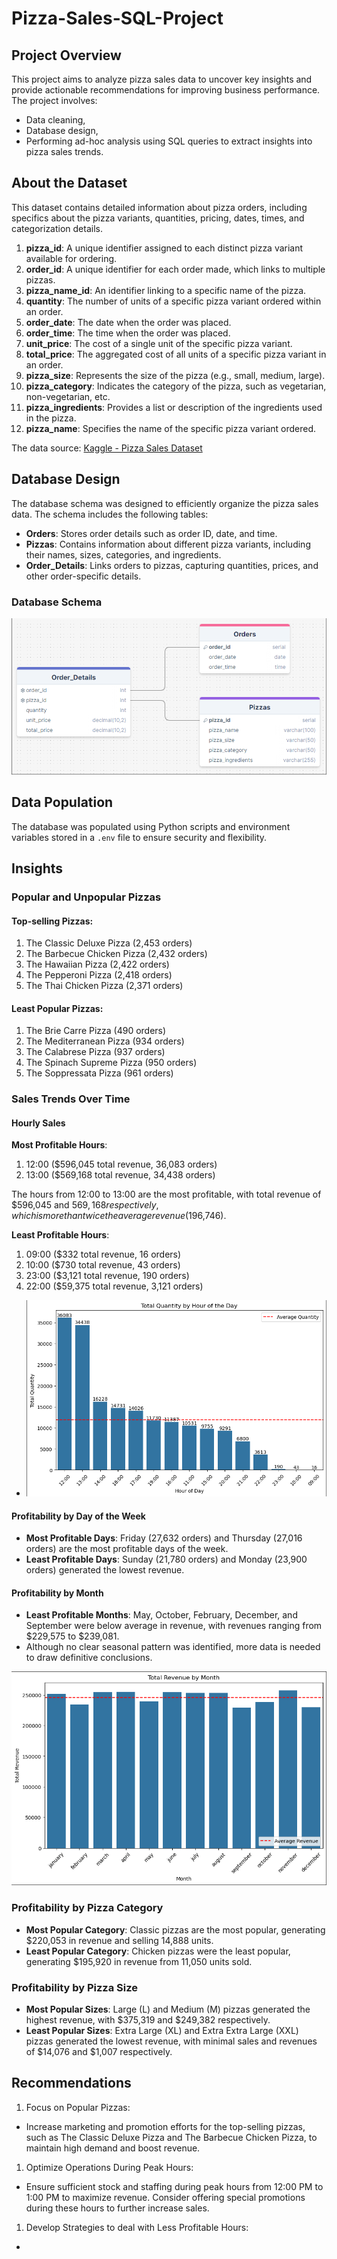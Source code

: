 # Pizza-Sales-SQL-Project



## Project Overview
This project aims to analyze pizza sales data to uncover key insights and provide actionable recommendations for improving business performance. The project involves: 
- Data cleaning,
- Database design,
- Performing ad-hoc analysis using SQL queries to extract insights into pizza sales trends.



## About the Dataset
This dataset contains detailed information about pizza orders, including specifics about the pizza variants, quantities, pricing, dates, times, and categorization details.

1. **pizza_id**: A unique identifier assigned to each distinct pizza variant available for ordering.
2. **order_id**: A unique identifier for each order made, which links to multiple pizzas.
3. **pizza_name_id**: An identifier linking to a specific name of the pizza.
4. **quantity**: The number of units of a specific pizza variant ordered within an order.
5. **order_date**: The date when the order was placed.
6. **order_time**: The time when the order was placed.
7. **unit_price**: The cost of a single unit of the specific pizza variant.
8. **total_price**: The aggregated cost of all units of a specific pizza variant in an order.
9. **pizza_size**: Represents the size of the pizza (e.g., small, medium, large).
10. **pizza_category**: Indicates the category of the pizza, such as vegetarian, non-vegetarian, etc.
11. **pizza_ingredients**: Provides a list or description of the ingredients used in the pizza.
12. **pizza_name**: Specifies the name of the specific pizza variant ordered.

The data source: [Kaggle - Pizza Sales Dataset](https://www.kaggle.com/datasets/nextmillionaire/pizza-sales-dataset)



## Database Design
The database schema was designed to efficiently organize the pizza sales data. The schema includes the following tables:

- **Orders**: Stores order details such as order ID, date, and time.
- **Pizzas**: Contains information about different pizza variants, including their names, sizes, categories, and ingredients.
- **Order_Details**: Links orders to pizzas, capturing quantities, prices, and other order-specific details.


### Database Schema
![Database schema](images/database_schema.png)



## Data Population
The database was populated using Python scripts and environment variables stored in a `.env` file to ensure security and flexibility.



## Insights


### Popular and Unpopular Pizzas

#### Top-selling Pizzas:
1. The Classic Deluxe Pizza (2,453 orders)
2. The Barbecue Chicken Pizza (2,432 orders)
3. The Hawaiian Pizza (2,422 orders)
4. The Pepperoni Pizza (2,418 orders)
5. The Thai Chicken Pizza (2,371 orders)

#### Least Popular Pizzas:
1. The Brie Carre Pizza (490 orders)
2. The Mediterranean Pizza (934 orders)
3. The Calabrese Pizza (937 orders)
4. The Spinach Supreme Pizza (950 orders)
5. The Soppressata Pizza (961 orders)


### Sales Trends Over Time

#### Hourly Sales

**Most Profitable Hours**: 
1. 12:00 ($596,045 total revenue, 36,083 orders)
2. 13:00 ($569,168 total revenue, 34,438 orders)

The hours from 12:00 to 13:00 are the most profitable, with total revenue of $596,045 and $569,168 respectively, which is more than twice the average revenue ($196,746).

**Least Profitable Hours**: 
1. 09:00 ($332 total revenue, 16 orders)
2. 10:00 ($730 total revenue, 43 orders)
3. 23:00 ($3,121 total revenue, 190 orders)
4. 22:00 ($59,375 total revenue, 3,121 orders)

- ![Hourly sales](images/hourly_sales_by_quantity.png)

#### Profitability by Day of the Week
- **Most Profitable Days**: Friday (27,632 orders) and Thursday (27,016 orders) are the most profitable days of the week.
- **Least Profitable Days**: Sunday (21,780 orders) and Monday (23,900 orders) generated the lowest revenue.

#### Profitability by Month
- **Least Profitable Months**: May, October, February, December, and September were below average in revenue, with revenues ranging from $229,575 to $239,081.
- Although no clear seasonal pattern was identified, more data is needed to draw definitive conclusions.

![Profitability by Month](images/profitability_by_month.png)


### Profitability by Pizza Category
- **Most Popular Category**: Classic pizzas are the most popular, generating $220,053 in revenue and selling 14,888 units.
- **Least Popular Category**: Chicken pizzas were the least popular, generating $195,920 in revenue from 11,050 units sold.


### Profitability by Pizza Size
- **Most Popular Sizes**: Large (L) and Medium (M) pizzas generated the highest revenue, with $375,319 and $249,382 respectively.
- **Least Popular Sizes**: Extra Large (XL) and Extra Extra Large (XXL) pizzas generated the lowest revenue, with minimal sales and revenues of $14,076 and $1,007 respectively.



## Recommendations

1. Focus on Popular Pizzas:
- Increase marketing and promotion efforts for the top-selling pizzas, such as The Classic Deluxe Pizza and The Barbecue Chicken Pizza, to maintain high demand and boost revenue.

1. Optimize Operations During Peak Hours:
- Ensure sufficient stock and staffing during peak hours from 12:00 PM to 1:00 PM to maximize revenue. Consider offering special promotions during these hours to further increase sales.

1. Develop Strategies to deal with Less Profitable Hours:
- 
